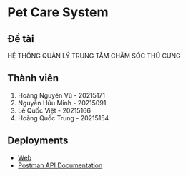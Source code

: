 # Pet Care System

## Đề tài 
HỆ THỐNG QUẢN LÝ TRUNG TÂM CHĂM SÓC THÚ CƯNG

## Thành viên
1. Hoàng Nguyên Vũ - 20215171
2. Nguyễn Hữu Minh - 20215091
3. Lê Quốc Việt - 20215166
4. Hoàng Quốc Trung - 20215154

## Deployments
- [Web](https://pet-care-system.vercel.app/)
- [Postman API Documentation](https://www.postman.com/hnv-team/workspace/hnv-team-workspace/overview)